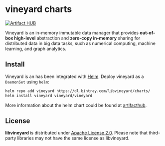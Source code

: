 vineyard charts
===============

[![Artifact HUB](https://img.shields.io/endpoint?url=https://artifacthub.io/badge/repository/vineyard)](https://artifacthub.io/packages/helm/vineyard/vineyard)

Vineyard is an in-memory immutable data manager that provides **out-of-box high-level**
abstraction and **zero-copy in-memory** sharing for distributed data in big data tasks,
such as numerical computing, machine learning, and graph analytics.

Install
-------

Vineyard is an has been integrated with [Helm](https://helm.sh/). Deploy vineyard as
a `DaemonSet` using `helm`:

```bash
helm repo add vineyard https://dl.bintray.com/libvineyard/charts/
helm install vineyard vineyard/vineyard
```

More information about the helm chart could be found at [artifacthub](https://artifacthub.io/packages/helm/vineyard/vineyard).

License
-------

**libvineyard** is distributed under [Apache License 2.0](https://github.com/alibaba/libvineyard/blob/main/LICENSE).
Please note that third-party libraries may not have the same license as libvineyard.
